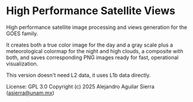# High Performance Satellite Views

High performance satellite image processing and views generation for the GOES family.

It creates both a true color image for the day and a gray scale plus a meteorological colormap for the night and high clouds, a composite with both, and saves corresponding PNG images ready for fast, operational visualization. 

This version doesn't need L2 data, it uses L1b data directly.

License: GPL 3.0 Copyright (c) 2025 Alejandro Aguilar Sierra (asierra@unam.mx)

